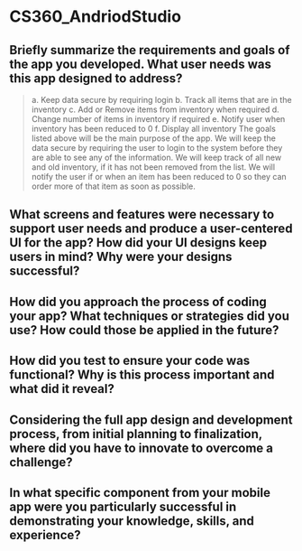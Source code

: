 # CS360_AndriodStudio

## Briefly summarize the requirements and goals of the app you developed. What user needs was this app designed to address?
> a.	Keep data secure by requiring login
> b.	Track all items that are in the inventory
> c.	Add or Remove items from inventory when required
> d.	Change number of items in inventory if required
> e.	Notify user when inventory has been reduced to 0
> f.	Display all inventory 
>     The goals listed above will be the main purpose of the app. We will keep the data secure by requiring the user to login to the system before they are able to see any of the information. We will keep track of all new and old inventory, if it has not been removed from the list. We will notify the user if or when an item has been reduced to 0 so they can order more of that item as soon as possible. 

## What screens and features were necessary to support user needs and produce a user-centered UI for the app? How did your UI designs keep users in mind? Why were your designs successful?

## How did you approach the process of coding your app? What techniques or strategies did you use? How could those be applied in the future?

## How did you test to ensure your code was functional? Why is this process important and what did it reveal?

## Considering the full app design and development process, from initial planning to finalization, where did you have to innovate to overcome a challenge?

## In what specific component from your mobile app were you particularly successful in demonstrating your knowledge, skills, and experience?
